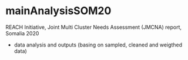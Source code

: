 # mainAnalysisSOM20
REACH Initiative, Joint Multi Cluster Needs Assessment (JMCNA) report, Somalia 2020 
- data analysis and outputs (basing on sampled, cleaned and weigthed data)
